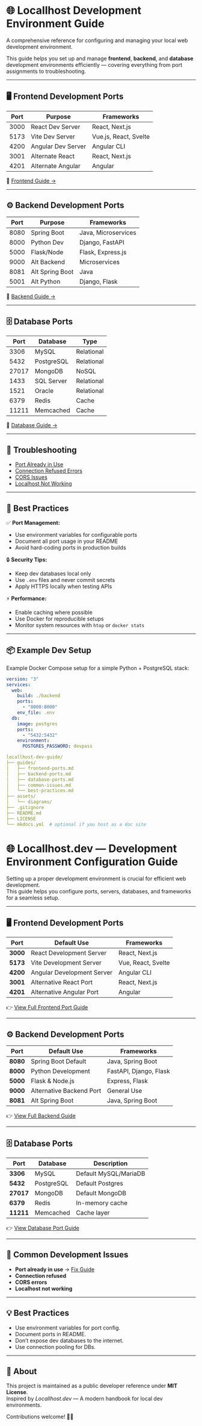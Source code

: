 # 🌐 Locallhost Development Environment Guide

 A comprehensive reference for configuring and managing your local web development environment.

This guide helps you set up and manage **frontend**, **backend**, and **database** development environments efficiently — covering everything from port assignments to troubleshooting.

---

## 🖥️ Frontend Development Ports

| Port | Purpose | Frameworks |
|------|----------|-------------|
| 3000 | React Dev Server | React, Next.js |
| 5173 | Vite Dev Server | Vue.js, React, Svelte |
| 4200 | Angular Dev Server | Angular CLI |
| 3001 | Alternate React | React, Next.js |
| 4201 | Alternate Angular | Angular |

🔗 [Frontend Guide →](./docs/frontend.md)

---

## ⚙️ Backend Development Ports

| Port | Purpose | Frameworks |
|------|----------|-------------|
| 8080 | Spring Boot | Java, Microservices |
| 8000 | Python Dev | Django, FastAPI |
| 5000 | Flask/Node | Flask, Express.js |
| 9000 | Alt Backend | Microservices |
| 8081 | Alt Spring Boot | Java |
| 5001 | Alt Python | Django, Flask |

🔗 [Backend Guide →](./docs/backend.md)

---

## 🗄️ Database Ports

| Port | Database | Type |
|------|-----------|------|
| 3306 | MySQL | Relational |
| 5432 | PostgreSQL | Relational |
| 27017 | MongoDB | NoSQL |
| 1433 | SQL Server | Relational |
| 1521 | Oracle | Relational |
| 6379 | Redis | Cache |
| 11211 | Memcached | Cache |

🔗 [Database Guide →](./docs/databases.md)

---

## 🔧 Troubleshooting

- [Port Already in Use](./docs/troubleshooting/port-in-use.md)
- [Connection Refused Errors](./docs/troubleshooting/connection-refused.md)
- [CORS Issues](./docs/troubleshooting/cors-errors.md)
- [Localhost Not Working](./docs/troubleshooting/localhost-troubleshooting.md)

---

## 🧠 Best Practices

✅ **Port Management:**  
- Use environment variables for configurable ports  
- Document all port usage in your README  
- Avoid hard-coding ports in production builds  

🔒 **Security Tips:**  
- Keep dev databases local only  
- Use `.env` files and never commit secrets  
- Apply HTTPS locally when testing APIs  

⚡ **Performance:**  
- Enable caching where possible  
- Use Docker for reproducible setups  
- Monitor system resources with `htop` or `docker stats`

---

## 📦 Example Dev Setup

Example Docker Compose setup for a simple Python + PostgreSQL stack:

```yaml
version: "3"
services:
  web:
    build: ./backend
    ports:
      - "8000:8000"
    env_file: .env
  db:
    image: postgres
    ports:
      - "5432:5432"
    environment:
      POSTGRES_PASSWORD: devpass

locallhost-dev-guide/
├── guides/
│   ├── frontend-ports.md
│   ├── backend-ports.md
│   ├── database-ports.md
│   ├── common-issues.md
│   └── best-practices.md
├── assets/
│   └── diagrams/
├── .gitignore
├── README.md
├── LICENSE
└── mkdocs.yml  # optional if you host as a doc site
```

# 🌐 Locallhost.dev — Development Environment Configuration Guide

Setting up a proper development environment is crucial for efficient web development.  
This guide helps you configure ports, servers, databases, and frameworks for a seamless setup.

---

## 🖥️ Frontend Development Ports

| Port | Default Use | Frameworks |
|------|--------------|-------------|
| **3000** | React Development Server | React, Next.js |
| **5173** | Vite Development Server | Vue, React, Svelte |
| **4200** | Angular Development Server | Angular CLI |
| **3001** | Alternative React Port | React, Next.js |
| **4201** | Alternative Angular Port | Angular |

👉 [View Full Frontend Port Guide](guides/frontend-ports.md)

---

## ⚙️ Backend Development Ports

| Port | Default Use | Frameworks |
|------|--------------|-------------|
| **8080** | Spring Boot Default | Java, Spring Boot |
| **8000** | Python Development | FastAPI, Django, Flask |
| **5000** | Flask & Node.js | Express, Flask |
| **9000** | Alternative Backend Port | General Use |
| **8081** | Alt Spring Boot | Java, Spring Boot |

👉 [View Full Backend Guide](guides/backend-ports.md)

---

## 🗄️ Database Ports

| Port | Database | Description |
|------|-----------|-------------|
| **3306** | MySQL | Default MySQL/MariaDB |
| **5432** | PostgreSQL | Default Postgres |
| **27017** | MongoDB | Default MongoDB |
| **6379** | Redis | In-memory cache |
| **11211** | Memcached | Cache layer |

👉 [View Database Port Guide](guides/database-ports.md)

---

## 🔧 Common Development Issues

- **Port already in use** → [Fix Guide](guides/common-issues.md#port-already-in-use)
- **Connection refused**
- **CORS errors**
- **Localhost not working**

---

## 💡 Best Practices
- Use environment variables for port config.
- Document ports in README.
- Don’t expose dev databases to the internet.
- Use connection pooling for DBs.

---

## 🧠 About
This project is maintained as a public developer reference under **MIT License**.  
Inspired by *Locallhost.dev* — A modern handbook for local dev environments.

Contributions welcome! 🧑‍💻
